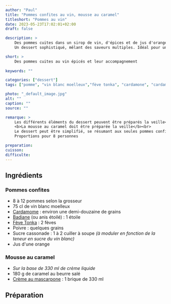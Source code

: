 ```yaml
---
author: "Paul"
title: "Pommes confites au vin, mousse au caramel"
titleshort: "Pommes au vin"
date: 2023-05-23T17:02:01+02:00
draft: false

description: >
    Des pommes cuites dans un sirop de vin, d'épices et de jus d'orange, accompagnées d'une mousse au caramel, de tuiles aux amandes, d'une boule de glace vanille et d'un jus chaud<br>
    Un dessert sophistiqué, mêlant des saveurs multiples. Idéal pour un repas de fête, ou une simple soirée entre amis.

short: >
    Des pommes cuites au vin épicés et leur accompagnement
    
keywords: ""

categories: ["dessert"]
tags: ["pomme", "vin blanc moelleux","fève tonka", "cardamone", "cardamome", "poivre", "badiane", "anis étoilé", "orange", "mousse au caramel", "tuiles aux amandes", "glace", "vanille", "poivre"]

photo: "_default_image.jpg"
alt: ""
caption: ""
source: ""

remarque: >
    Les différents éléments du dessert peuvent être préparés la veille<br>
    <b>La mousse au caramel doit être préparée la veille</b><br>
    Le dessert peut être simplifié, se résumant aux seules pommes confite et leur jus réduit<br>
    Proportions pour 8 personnes

preparation: 
cuisson: 
difficulte:
---
```



## Ingrédients
### Pommes confites
- 8 à 12 pommes selon la grosseur
- 75 cl de vin blanc moelleux
- [Cardamome](https://chefsimon.com/recettes/tag/cardamome) : environ une demi-douzaine de grains
- [Badiane](https://chefsimon.com/recettes/tag/badiane) (ou anis étoilé) : 1 étoile
- [Fève Tonka](https://chefsimon.com/recettes/tag/f%C3%A8ve%20tonka) : 2 fèves
- Poivre : quelques grains
- Sucre cassonade : 1 à 2 cuiller à soupe *(à moduler en fonction de la teneur en sucre du vin blanc)*
- Jus d'une orange
### Mousse au caramel
- *Sur la base de 330 ml de crème liquide*
- 180 g de caramel au beurre salé
- [Crème au mascarpone](https://www.elle-et-vire.com/fr/fr/creme/produits/la-creme-au-mascarpone/) : 1 brique de 330 ml
## Préparation
